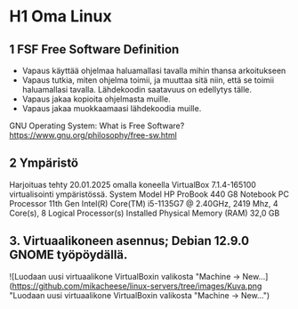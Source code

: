 # H1 Oma Linux

## 1 FSF Free Software Definition

- Vapaus käyttää ohjelmaa haluamallasi tavalla mihin thansa arkoitukseen
- Vapaus tutkia, miten ohjelma toimii, ja muuttaa sitä niin, että se toimii haluamallasi tavalla. Lähdekoodin saatavuus on edellytys tälle.
- Vapaus jakaa kopioita ohjelmasta muille.
- Vapaus jakaa muokkaamaasi lähdekoodia muille.

GNU Operating System: What is Free Software?
https://www.gnu.org/philosophy/free-sw.html

## 2 Ympäristö

Harjoituas tehty 20.01.2025 omalla koneella VirtualBox 7.1.4-165100 virtualisointi ympäristössä.
System Model	HP ProBook 440 G8 Notebook PC
Processor	11th Gen Intel(R) Core(TM) i5-1135G7 @ 2.40GHz, 2419 Mhz, 4 Core(s), 8 Logical Processor(s)
Installed Physical Memory (RAM)	32,0 GB

## 3. Virtuaalikoneen asennus; Debian 12.9.0 GNOME työpöydällä.

![Luodaan uusi virtuaalikone VirtualBoxin valikosta "Machine -> New...](https://github.com/mikacheese/linux-servers/tree/images/Kuva.png "Luodaan uusi virtuaalikone VirtualBoxin valikosta "Machine -> New...")



